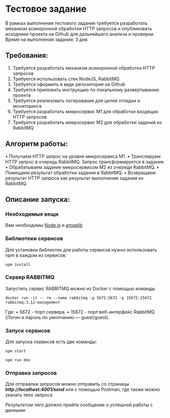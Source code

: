 # Тестовое задание

В рамках выполнения тестового задания требуется разработать механизм асинхронной обработки
HTTP запросов и опубликовать исходники проекта на Github для дальнейшего анализа и проверки.
Время на выполнения задания: 3 дня.

## Требования:
1. Требуется разработать механизм асинхронной обработки HTTP запросов
2. Требуется использовать стек NodeJS, RabbitMQ
3. Требуется оформить в виде репозитория на Github
4. Требуется приложить инструкцию по локальному развертыванию проекта
5. Требуется реализовать логирование для целей отладки и мониторинга
6. Требуется разработать микросервис М1 для обработки входящих HTTP запросов
7. Требуется разработать микросервис М2 для обработки заданий из RabbitMQ

## Алгоритм работы:
• Получаем HTTP запрос на уровне микросервиса М1.
• Транслируем HTTP запрос в очередь RabbitMQ. Запрос трансформируется в задание.
• Обрабатываем задание микросервисом М2 из очереди RabbitMQ.
• Помещаем результат обработки задания в RabbitMQ.
• Возвращаем результат HTTP запроса как результат выполнения задания из RabbitMQ.


## Описание запуска:

### Необходимые вещи

Вам необходимы [Node.js](https://nodejs.org/en/download/) и [amqplib](https://github.com/amqp-node/amqplib)

### Библиотеки сервисов

Для установки библиотек для работы сервисов нужно использовать npm в каждом из сервисов:

``` shell
npm install
```

### Сервер RABBITMQ

Запустить сервис RABBITMQ можно из Docker с помощью команды

``` shell
docker run -it -- rm --name rabbitmq -p 5672:5672 -p 15672:15672 rabbitmq:3.12-management
```
Где:
• 5672 - порт сервера.
• 15672 - порт веб-интерфейс RabbitMQ (Логин и пароль по умолчанию — guest/guest).

### Запуск сервисов

Для запуска сервисов есть две команды:
``` shell
npm start
```
``` shell
npm run dev
```

### Отправка запросов

Для отправлки запросов можно отправить со страницы ***http://localhost:4001/send*** или с помощью Postman, где также можно указать тело запроса

Результатом чего должно прийти сообщение о успешной работы с данными